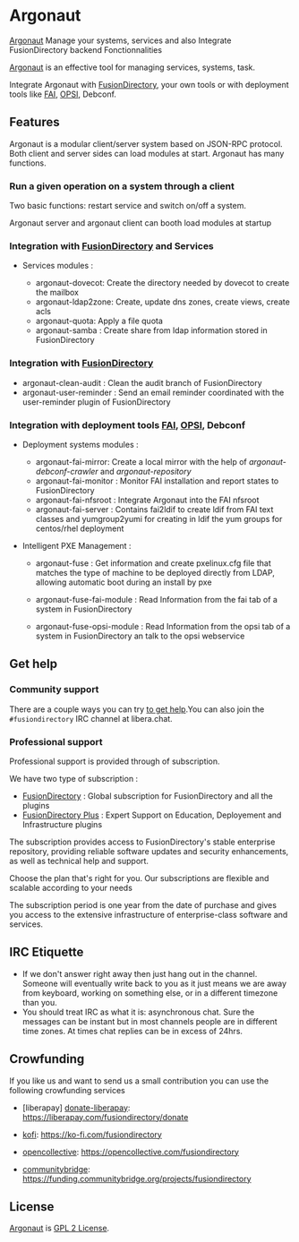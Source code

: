 # Argonaut

[Argonaut][Argonaut] Manage your systems, services and also Integrate FusionDirectory backend Fonctionnalities

[Argonaut][Argonaut] is an effective tool for managing services, systems, task.

Integrate Argonaut with  [FusionDirectory], your own tools or with deployment tools like [FAI], [OPSI], Debconf.

## Features

Argonaut is a modular client/server system based on JSON-RPC protocol. Both client and server sides can load modules at start. Argonaut has many  functions.

### Run a given operation on a system through a client

Two basic functions: restart service and switch on/off a system. 

Argonaut server and argonaut client can booth load modules at startup

### Integration with [FusionDirectory] and Services

* Services modules :

  * argonaut-dovecot: Create the directory needed by dovecot to create the mailbox
  * argonaut-ldap2zone: Create, update dns zones, create views, create acls
  * argonaut-quota: Apply a file quota
  * argonaut-samba : Create share from ldap information stored in FusionDirectory

### Integration with [FusionDirectory]

  * argonaut-clean-audit : Clean the audit branch of FusionDirectory
  * argonaut-user-reminder : Send an email reminder coordinated with the user-reminder plugin of FusionDirectory

### Integration with deployment tools [FAI], [OPSI], Debconf

* Deployment systems modules :

  * argonaut-fai-mirror: Create a local mirror with the help of *argonaut-debconf-crawler* and *argonaut-repository* 
  * argonaut-fai-monitor : Monitor FAI installation and report states to FusionDirectory
  * argonaut-fai-nfsroot : Integrate Argonaut into the FAI nfsroot
  * argonaut-fai-server : Contains fai2ldif to create ldif from FAI text classes and yumgroup2yumi for creating in ldif the yum groups for centos/rhel deployment 

* Intelligent PXE Management : 


  * argonaut-fuse : Get information and create pxelinux.cfg file that matches the type of machine to be deployed directly from LDAP, allowing automatic boot during an install by pxe

  * argonaut-fuse-fai-module : Read Information from the fai tab of a system in FusionDirectory
  * argonaut-fuse-opsi-module : Read Information from the opsi tab of a system in FusionDirectory an talk to the opsi webservice


## Get help

### Community support

There are a couple ways you can try [to get help][get help].You can also join the `#fusiondirectory` IRC channel at libera.chat.

### Professional support

Professional support is provided through of subscription.

We have two type of subscription :

* [FusionDirectory][subscription-fusiondirectory] : Global subscription for FusionDirectory and all the plugins
* [FusionDirectory Plus][subscription-fusiondirectory-plus] : Expert Support on Education, Deployement and Infrastructure plugins

The subscription provides access to FusionDirectory's stable enterprise repository, providing reliable software updates and security enhancements,
as well as technical help and support.

Choose the plan that's right for you. Our subscriptions are flexible and scalable according to your needs

The subscription period is one year from the date of purchase and gives you access to the extensive infrastructure of enterprise-class software and services.

## IRC Etiquette

* If we don't answer right away then just hang out in the channel.  Someone will
  eventually write back to you as it just means we are away from keyboard,
  working on something else, or in a different timezone than you.
* You should treat IRC as what it is: asynchronous chat.  Sure the messages can
  be instant but in most channels people are in different time zones.  At times
  chat replies can be in excess of 24hrs.
  
## Crowfunding

If you like us and want to send us a small contribution you can use the following crowfunding services

* [liberapay] [donate-liberapay]: https://liberapay.com/fusiondirectory/donate

* [kofi][donate-kofi]: https://ko-fi.com/fusiondirectory

* [opencollective][donate-opencollective]: https://opencollective.com/fusiondirectory

* [communitybridge][donate-communitybridge]: https://funding.communitybridge.org/projects/fusiondirectory
  
## License

[Argonaut][Argonaut] is  [GPL 2 License](COPYING).

[Argonaut]: https://www.argonaut-project.org/

[FAI]: http://fai-project.org/

[OPSI]: http://opsi.org/en/

[FusionDirectory]: https://www.fusiondirectory.org/

[get help]: https://www.fusiondirectory.org/en/communaute/

[subscription-fusiondirectory]: https://www.fusiondirectory.org/en/subscription-fusiondirectory/

[subscription-fusiondirectory-plus]: https://www.fusiondirectory.org/en/subscriptions-fusiondirectory-plus/

[donate-liberapay]: https://liberapay.com/fusiondirectory/donate

[donate-kofi]: https://ko-fi.com/fusiondirectory

[donate-opencollective]: https://opencollective.com/fusiondirectory

[donate-communitybridge]: https://funding.communitybridge.org/projects/fusiondirectory
